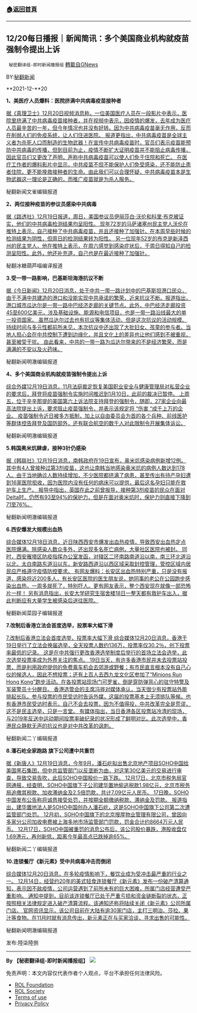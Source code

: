 ###  [:house:返回首頁](https://github.com/ourhimalayas/txt)
---


## 12/20每日播报｜新闻简讯：多个美国商业机构就疫苗强制令提出上诉
` 秘密翻译组-即时新闻播报组` [轉載自GNews](https://gnews.org/zh-hans/1774008/)

BY:[秘翻新闻](https://gtv.org/broadcast/watch/61c06259bcb7f101bb71b0dc)

**2021-12-**20

**1、美医疗人员爆料：医院挤满中共病毒疫苗接种者**

[据《真理卫士》12月20日视频消息称，一位美国医疗人员在一段影片中表示，医院里挤满了中共病毒疫苗接种者，并在视频中表示，因疫情的爆发，去年成为医疗人员最辛苦的一年，但今年情况也并没有好转。因为中共病毒疫苗毫无作用，反而在削弱人们的免疫系统，让人们住进医院。 报道更指出，中共病毒疫苗是全球主义者为杀死人口而制造的生物武器！在宣传中共病毒疫苗时，官员们表示疫苗能预防中共病毒的传播，但到目前为止，疫情不断扩大证明疫苗并不能阻止病毒传播，因此官员们又更改了声明，声称中共病毒疫苗可以使人们免于住院和死亡。 在医疗工作者的爆料影片中显示，中共疫苗不但不能保护人们免受感染，还不能防止患者住院，更不能挽救接种者的生命。由此我们可以合理怀疑，中共病毒疫苗本是生物武器这一理论是正确的，而推广疫苗就是为杀人服务。](https://thetruedefender.com/hospital-full-with-vaccinated-patients/)

秘翻新闻文雀编辑报道

**2、两位接种疫苗的参议员感染中共病毒**

[据《路透社》12月19日报道，周日，美国参议员伊丽莎白·沃伦和科里·布克被证实，他们的中共病毒检测结果均呈阳性。 现年72岁的马萨诸塞州民主党人沃伦在推特上表示，自己接种了中共病毒疫苗，并且还接种了加强针。在本周早些时候的检测结果为阴性，但周日的检测结果转为阳性。 另一位现年52岁的布克是新泽西州的民主党人，他在推特上表示，在周六感觉到感染症状后，于周日得知自己的检测呈阳性。此外，他还补充道，自己也是在最近接种了加强针。](https://www.reuters.com/world/us/us-senator-elizabeth-warren-tests-positive-covid-19-2021-12-19/)

秘翻冰糖葫芦喵编译报道

**3.受一带一路影响，巴基斯坦海港抗议不断**

[据《今日新闻》12月20日消息，处于中共一带一路计划中的巴基斯坦港口民众，由于不满中共建造的港口和没能实现中共承诺的繁荣，近来抗议不断。报道指出，港口城市瓜达尔是一带一路中巴经济走廊的关键节点。此外，中巴经济走廊投资45至600亿美元，涉及基础设施、能源和电信项目，也是一带一路沿线最大的单一投资国家。 虽然瓜达尔过去也有抗议等集体活动，但是这次抗议的活动规模、持续时间与多元性都前所未见，本次抗议中还出现了大批妇女、孩童的参与者。当地人担心会在中共控制下遭到边缘化，并且文化上的差异也让他们感到不被重视，甚至被受干扰。 由此看来，中共的一带一路为瓜达尔带来的不是经济繁荣，而是满满的不安以及火药味。](https://tw.news.yahoo.com/帶-路苦主-巴基斯坦海港爆抗議-025236836.html)

秘翻新闻明澈编辑报道

**4、多个美国商业机构就疫苗强制令提出上诉**

[综合外媒12月19日消息，11月法庭裁定恢复美国职业安全与健康管理局对私营企业的要求后，拜登将疫苗强制令实施时间推迟到1月10日，此前的裁决已暂停。 上周五，位于辛辛那提的美国第六上诉法院支持拜登的强制令，随即，27家企业向最高法院提出上诉，要求阻止疫苗强制令，并表示该规定将 “伤害 “成千上万的企业。 疫苗强制令近日被多方抵制，加上以自由委员会为首的各个兵种、前线医护等群体控告拜登及国防部外，还有联合航空的数千人对此限制令开展集体诉讼。](https://www.dailymail.co.uk/news/article-10326171/Biden-pushes-vaccine-test-implementation-Jan-10-court-rules-reinstate-rule.html)

秘翻新闻明澈编辑报道

**5.韩国奥米炕肆虐，接种3针仍感染**

[据《韩联社》12月19日消息，南韩政府在19日宣布，奥米炕感染病例新增12例。其中有4人曾接种过第3剂疫苗，这也让南韩当地感染奥米炕的病例人数达到178人。由于当地确诊人数持续增加，不少医院都挤满了病患，甚至传出有待产孕妇遭到16家医院拒收，因为医院内没有任何的病床可以提供，最后这名孕妇只能在救护车上生产。 报导中指出，英国在此之前曾报导，接种第3剂疫苗的民众在面对Delta时，仍然有93至94%的保护力，但是在面对奥米炕时，保护力则直接下降到71至76%。](https://www.hankookilbo.com/News/Read/A2021121909370004055?did=GO)

秘翻新闻明澈编辑报道

**6.西安爆发大规模出血热**

[综合媒体12月18日消息，近日陕西西安市爆发出血热疫情，导致西安出血热定点医院爆满。除感染人数众多外，还出现多名死亡病例，大量社区医院也被封。 同时，西安雁塔区防疫指挥办公室发函，对辖区二环南路南道沿以南，南三环北道沿以北，太白南路东道沿以东，新安路西道沿以西区域采取封控管理，管控区域内居民应严格遵守疫情防控要求。 有网友爆料：长安区出血热特别严重，只是没有报道，感染将近200多人，有长安区医院的医生朋友说，她同事的老公在公园跑步感染出血热，一周多就死了，特别吓人。更有网友表示，整个西安现在就像一部恐怖片一样！ 另有消息指出，长安大学研究生宿舍楼18日一整天都有救护车出入，据此判断应有大量学生被感染后送往医院。](https://cdn.discordapp.com/attachments/895315867368312852/922038309499305984/WeChat_20211219141834.mp4)

秘翻新闻菜园子编辑报道

**7.改制后香港立法会首度选举，投票率大幅下滑**

[7.改制后香港立法会首度选举，投票率大幅下滑 综合媒体12月20日消息，香港于19日举行了立法会换届选举，全天投票人数约136万，投票率仅30.2％，创下投票率最低的记录。 这是在中共强行更改香港选举制度后举行的首场立法会选举，此次选举投票率成为外界关注的焦点。 19日当天，有许多香港市民并未去投票站投票，而是利用政府提供的免费乘车机会去郊游或野餐；有市民直言根本没有自己心仪的候选人，因此不想投票；还有上百人去西九龙文化区参加了“Minions Run Hong Kong”跑步活动。在各投票站现场门可罗雀，倒是穿防弹背心的驻守特警及军装警员十分醒目。 香港选管会的主席冯骅对媒体承认，当天很少有投票站外能排起长队。参与投票的市民受访时告诉外媒，这届的投票基本上无须排队等候。也有香港市民受访时表示，自己不会去投票，因为不值得投，中共改革完全是荒谬，这不是民主选举，只是一言堂。 有媒体指出，当日香港各区投票站冷清的现场，与2019年反送中运动期间投票率破纪录的状况形成了鲜明对比。此次选举中，香港民众静默无声的抗议也是对中共改革的讽刺。](https://www.thestandnews.com/politics/立法會爭位地區直選無效票比率創歷屆新高-11非建制派僅取-66-選票全敗-民建聯-10-區全勝)

秘翻新闻二丫编辑报道

**8.潘石屹全家跑路 旗下公司遭中共重罚**

[据《新唐人》12月19日消息，今年9月，潘石屹拟出售北京地产项目SOHO中国给美国黑石集团，但中共监管部门以反垄断为由，对这笔30亿美元的交易进行审查，导致交易告吹，此后SOHO中国股价一路下跌。 12月17日，北京市税务局官网通报，经查明，SOHO中国旗下子公司建华置地偷逃税款1.98亿元，北京市税务局追缴其税款、加收滞纳金及2.5倍罚款，共计7.09亿元人民币。 17日晚，SOHO中国发布公告称将诚恳接受处罚，并按期全额缴纳税款、滞纳金及罚款。 报道指出，建华置地法人是SOHO中国创办人潘石屹，这是SOHO中国旗下公司第二次遭监管部门处罚。 12月初，SOHO中国旗下的北京搜厚物业管理有限公司，曾因向多家分公司加收电费被上海多地市场监管部门罚款，罚金合计约8664万元人民币。 12月17日，SOHO中国被重罚的消息公布后，该公司股价暴跌，港股收盘仅1.69港元，再创新低，距离今年最高点已跌掉逾65%。](https://m.ntdtv.com/gb/2021/12/19/a103297989.html)

秘翻新闻二丫编辑报道

**10.连锁餐厅《新元素》受中共病毒冲击而倒闭**

[综合媒体12月20日消息，在多轮疫情影响下，餐饮业成为受冲击最严重的行业之一。 12月14日，经营约20年的美式轻食连锁餐厅《新元素》发布一份破产清算通知，表示因不敌疫情，公司运营遇到了前所未有的巨大困难，所属门店经营遭受严重影响。 通知中提到，目前该连锁餐厅已处于严重亏损和资金链断裂的状态，正按照相关法律规定进入破产清算流程。该通知还称将陆续关闭《新元素》公司所属门店。 官网资讯显示，该公司目前在大陆有逾30家门店，主打三明治、莎拉、果汁等食物。在11月时就有消息传出，新元素正在与买家洽谈，寻求出售的可能性。](https://www.epochtimes.com/b5/21/12/19/n13446936.htm)

秘翻新闻明澈编辑报道

发布:陸柒陸捌

* * *

**By 【秘密翻译组-即时新闻播报组】**
![](https://assets.gnews.org/wp-content/uploads/2021/12/秘翻海报.jpg)










 

免责声明：本文内容仅代表作者个人观点，平台不承担任何法律风险。

- [ROL Foundation](https://rolfoundation.org/)
- [ROL Society](https://rolsociety.org/)
- [Terms of use](https://gnews.org/terms-of-use-3/)
- [Privacy Policy](https://gnews.org/privacy-policy/)
